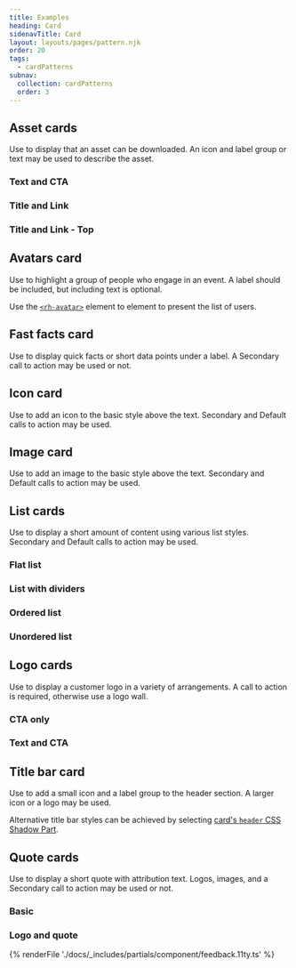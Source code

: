 ```yaml
---
title: Examples
heading: Card
sidenavTitle: Card
layout: layouts/pages/pattern.njk
order: 20
tags:
  - cardPatterns
subnav:
  collection: cardPatterns
  order: 3
---
```


<script type="module" data-helmet>
  import '@rhds/elements/lib/elements/rh-context-picker/rh-context-picker.js';
  import '@rhds/elements/rh-card/rh-card.js';
  import '@rhds/elements/rh-cta/rh-cta.js';
  import '@rhds/elements/rh-surface/rh-surface.js';
  import '@rhds/elements/rh-avatar/rh-avatar.js';
  import '@rhds/elements/rh-accordion/rh-accordion.js';
  import '@rhds/elements/rh-blockquote/rh-blockquote.js';
</script>

<link rel="stylesheet" data-helmet href="/assets/packages/@rhds/elements/elements/rh-table/rh-table-lightdom.css">
<link rel="stylesheet" data-helmet href="/styles/samp.css">

## Asset cards
Use to display that an asset can be downloaded. An icon and label group or
text may be used to describe the asset.

<uxdot-pattern src="./patterns/asset-text-and-cta.html">
  <h3 id="text-and-cta" slot="heading">Text and CTA</h3>
</uxdot-pattern>

<uxdot-pattern src="./patterns/asset-title-and-link.html">
  <h3 id="title-and-link" slot="heading">Title and Link</h3>
</uxdot-pattern>

<uxdot-pattern src="./patterns/asset-title-and-link-top.html">
  <h3 id="title-and-link-top" slot="heading">Title and Link - Top</h3>
</uxdot-pattern>

## Avatars card

  Use to highlight a group of people who engage in an event. A label
  should be included, but including text is optional.

  Use the [`<rh-avatar>`](/elements/avatar/) element to element to present
  the list of users.
  
<uxdot-pattern src="./patterns/avatars.html">
</uxdot-pattern>

## Fast facts card

  Use to display quick facts or short data points under a label. A Secondary
  call to action may be used or not.

<uxdot-pattern src="./patterns/fast-facts.html">
</uxdot-pattern>

## Icon card

  Use to add an icon to the basic style above the text. Secondary and Default
  calls to action may be used.

<uxdot-pattern src="./patterns/icon.html">
</uxdot-pattern>

## Image card

  Use to add an image to the basic style above the text.
  Secondary and Default calls to action may be used.

<uxdot-pattern src="./patterns/image.html">
</uxdot-pattern>

## List cards
Use to display a short amount of content using various list styles.
Secondary and Default calls to action may be used.

<uxdot-pattern src="./patterns/list-flat.html">
  <h3 id="flat-list" slot="heading">Flat list</h3>
</uxdot-pattern>

<uxdot-pattern src="./patterns/list-with-dividers.html">
  <h3 id="list-with-dividers" slot="heading">List with dividers</h3>
</uxdot-pattern>

<uxdot-pattern src="./patterns/ordered-list.html">
  <h3 id="ordered-list" slot="heading">Ordered list</h3>
</uxdot-pattern>

<uxdot-pattern src="./patterns/unordered-list.html">
  <h3 id="unordered-list" slot="heading">Unordered list</h3>
</uxdot-pattern>

## Logo cards
Use to display a customer logo in a variety of arrangements. A call to
action is required, otherwise use a logo wall.

<uxdot-pattern src="./patterns/logo-cta.html">
  <h3 id="cta-only" slot="heading">CTA only</h3>
</uxdot-pattern>

### Text and CTA
<uxdot-pattern src="./patterns/logo-text-and-cta.html">
</uxdot-pattern>

## Title bar card
<uxdot-pattern src="./patterns/title-bar.html">
  Use to add a small icon and a label group to the header section. A larger
  icon or a logo may be used.

  Alternative title bar styles can be achieved by selecting [card's `header`
  CSS Shadow Part](/elements/card/code/#parts).

</uxdot-pattern>

## Quote cards

Use to display a short quote with attribution text. Logos, images, and a
Secondary call to action may be used or not.

<uxdot-pattern src="./patterns/quote.html">
  <h3 id="basic" slot="heading">Basic</h3>
</uxdot-pattern>

<uxdot-pattern src="./patterns/logo-and-quote.html">
  <h3 id="logo-and-quote" slot="heading">Logo and quote</h3>
</uxdot-pattern>

{% renderFile './docs/_includes/partials/component/feedback.11ty.ts' %}

[element]: /elements/card
[css-props]: /elements/card/code/#css-custom-properties

